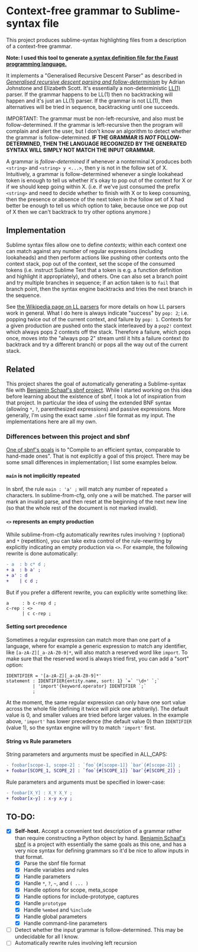 # Context-free grammar to Sublime-syntax file

This project produces sublime-syntax highlighting files from a description of a context-free grammar.

**Note: I used this tool to generate [a syntax definition file for the Faust programming language.](https://github.com/nuchi/faust-sublime-syntax)**

It implements a "Generalised Recursive Descent Parser" as described in [_Generalised recursive descent parsing and follow-determinism_](https://link.springer.com/content/pdf/10.1007%2FBFb0026420.pdf) by Adrian Johnstone and Elizabeth Scott. It's essentially a non-deterministic [LL(1)](https://en.wikipedia.org/wiki/LL_parser) parser. If the grammar happens to be LL(1) then no backtracking will happen and it's just an LL(1) parser. If the grammar is not LL(1), then alternatives will be tried in sequence, backtracking until one succeeds.

IMPORTANT: The grammar must be non-left-recursive, and also must be follow-determined. If the grammar is left-recursive then the program will complain and alert the user, but I don't know an algorithm to detect whether the grammar is follow-determined. **IF THE GRAMMAR IS _NOT_ FOLLOW-DETERMINED, THEN THE LANGUAGE RECOGNIZED BY THE GENERATED SYNTAX WILL SIMPLY NOT MATCH THE INPUT GRAMMAR.**

A grammar is _follow-determined_ if whenever a nonterminal X produces both `<string>` and `<string> y <...>`, then y is not in the follow set of X. Intuitively, a grammar is follow-determined whenever a single lookahead token is enough to tell us whether it's okay to pop out of the context for X or if we should keep going within X. (i.e. if we've just consumed the prefix `<string>` and need to decide whether to finish with X or to keep consuming, then the presence or absence of the next token in the follow set of X had better be enough to tell us which option to take, because once we pop out of X then we can't backtrack to try other options anymore.)

## Implementation

Sublime syntax files allow one to define _contexts_; within each context one can match against any number of regular expressions (including lookaheads) and then perform actions like pushing other contexts onto the context stack, pop out of the context, set the scope of the consumed tokens (i.e. instruct Sublime Text that a token is e.g. a function definition and highlight it appropriately), and others. One can also set a branch point and try multiple branches in sequence; if an action taken is to `fail` that branch point, then the syntax engine backtracks and tries the next branch in the sequence.

See [the Wikipedia page on LL parsers](https://en.wikipedia.org/wiki/LL_parser) for more details on how LL parsers work in general. What I do here is always indicate "success" by `pop: 2`; i.e. popping twice out of the current context, and failure by `pop: 1`. Contexts for a given production are pushed onto the stack interleaved by a `pop2!` context which always pops 2 contexts off the stack. Therefore a failure, which pops once, moves into the "always pop 2" stream until it hits a failure context (to backtrack and try a different branch) or pops all the way out of the current stack.

## Related

This project shares the goal of automatically generating a Sublime-syntax file with [Benjamin Schaaf's sbnf project](https://github.com/BenjaminSchaaf/sbnf/). While I started working on this idea before learning about the existence of sbnf, I took a lot of inspiration from that project. In particular the idea of using the extended BNF syntax (allowing `*`, `?`, parenthesized expressions) and passive expressions. More generally, I'm using the exact same `.sbnf` file format as my input. The implementations here are all my own.

### Differences between this project and sbnf

[One of sbnf's goals](https://crates.io/crates/sbnf) is to "Compile to an efficient syntax, comparable to hand-made ones". That is not explicitly a goal of this project. There may be some small differences in implementation; I list some examples below.

#### `main` is not implicitly repeated

In sbnf, the rule `main : 'a' ;` will match any number of repeated `a` characters. In sublime-from-cfg, only one `a` will be matched. The parser will mark an invalid parse, and then reset at the beginning of the next new line (so that the whole rest of the document is not marked invalid).

#### `<>` represents an empty production

While sublime-from-cfg automatically rewrites rules involving `?` (optional) and `*` (repetition), you can take extra control of the rule-rewriting by explicitly indicating an empty production via `<>`. For example, the following rewrite is done automatically:
```diff
- a  : b c* d ;
+ a  : b a' ;
+ a' : d
+    | c d ;
```
But if you prefer a different rewrite, you can explicitly write something like:
```
a     : b c-rep d ;
c-rep : <>
      | c c-rep ;
```

#### Setting sort precedence

Sometimes a regular expression can match more than one part of a language, where for example a generic expression to match any identifier, like `[a-zA-Z][_a-zA-Z0-9]*`, will also match a reserved word like `import`. To make sure that the reserved word is always tried first, you can add a "sort" option:
```
IDENTIFIER = '[a-zA-Z][_a-zA-Z0-9]*'
statement : IDENTIFIER{entity.name, sort: 1} `=` '\d+' `;`
          | 'import'{keyword.operator} IDENTIFIER `;`
          ;
```
At the moment, the same regular expression can only have one sort value across the whole file (defining it twice will pick one arbitrarily). The default value is 0, and smaller values are tried before larger values. In the example above, `'import'` has lower precedence (the default value 0) than `IDENTIFIER` (value 1), so the syntax engine will try to match `'import'` first.

#### String vs Rule parameters

String parameters and arguments must be specified in ALL_CAPS:
```diff
- foobar[scope-1, scope-2] : `foo`{#[scope-1]} `bar`{#[scope-2]} ;
+ foobar[SCOPE_1, SCOPE_2] : `foo`{#[SCOPE_1]} `bar`{#[SCOPE_2]} ;
```

Rule parameters and arguments must be specified in lower-case:
```diff
- foobar[X_Y] : X_Y X_Y ;
+ foobar[x-y] : x-y x-y ;
```

## TO-DO:

- [x] **Self-host.** Accept a convenient text description of a grammar rather than require constructing a Python object by hand. [Benjamin Schaaf's sbnf](https://github.com/BenjaminSchaaf/sbnf/) is a project with essentially the same goals as this one, and has a very nice syntax for defining grammars so it'd be nice to allow inputs in that format.
    - [x] Parse the sbnf file format
    - [x] Handle variables and rules
    - [x] Handle parameters
    - [x] Handle `*`, `?`, `~`, and `( ... )`
    - [x] Handle options for scope, meta_scope
    - [x] Handle options for include-prototype, captures
    - [x] Handle `prototype`
    - [x] Handle `%embed` and `%include`
    - [x] Handle global parameters
    - [x] Handle command-line parameters
- [ ] Detect whether the input grammar is follow-determined. This may be undecidable for all I know.
- [ ] Automatically rewrite rules involving left recursion
